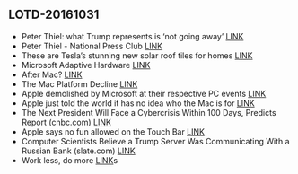 ## LOTD-20161031

- Peter Thiel: what Trump represents is ‘not going away’ [LINK](http://www.theverge.com/2016/10/31/13476734/investor-peter-thiel-donald-trump-donation-defense-speech)
- Peter Thiel - National Press Club [LINK](http://www.press.org/events/peter-thiel)
- These are Tesla’s stunning new solar roof tiles for homes [LINK](https://techcrunch.com/2016/10/28/these-are-teslas-stunning-new-solar-roof-tiles-for-homes/)
- Microsoft Adaptive Hardware [LINK](https://www.microsoft.com/appliedsciences/content/projects/AdaptiveHardware.aspx)
- After Mac? [LINK](https://www.tbray.org/ongoing/When/201x/2016/10/29/Post-Mac)
- The Mac Platform Decline [LINK](https://milen.me/writings/mac-platform-decline/)
- Apple demolished by Microsoft at their respective PC events [LINK](http://www.marketwatch.com/story/apple-demolished-by-microsoft-at-their-respective-pc-events-2016-10-27)
- Apple just told the world it has no idea who the Mac is for [LINK](https://medium.com/charged-tech/apple-just-told-the-world-it-has-no-idea-who-the-mac-is-for-722a2438389b#.vruslul6h)
- The Next President Will Face a Cybercrisis Within 100 Days, Predicts Report  (cnbc.com)  [LINK](https://yro.slashdot.org/story/16/10/31/1854214/the-next-president-will-face-a-cybercrisis-within-100-days-predicts-report)
- Apple says no fun allowed on the Touch Bar [LINK](https://techcrunch.com/2016/10/27/apple-says-no-fun-allowed-on-the-touch-bar/)
- Computer Scientists Believe a Trump Server Was Communicating With a Russian Bank  (slate.com)  [LINK](https://news.slashdot.org/story/16/11/01/019251/computer-scientists-believe-a-trump-server-was-communicating-with-a-russian-bank)
- Work less, do more [LINK](https://flow.microsoft.com/en-us/)s